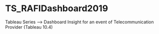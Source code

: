 # TS_RAFIDashboard2019
Tableau Series --> Dashboard Insight for an event of Telecommunication Provider (Tableau 10.4)
